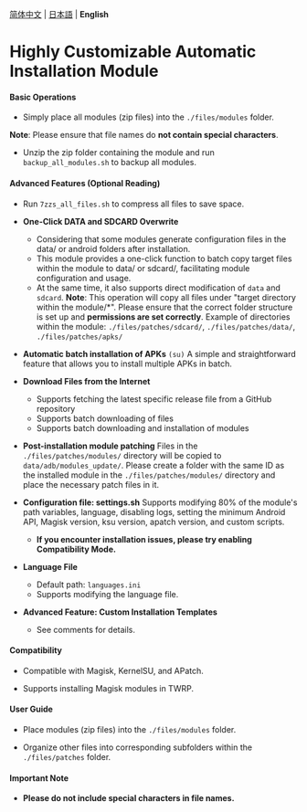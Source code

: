 
[简体中文](README.md) | [日本語](README_JP.md) | **English**

# Highly Customizable Automatic Installation Module

#### Basic Operations

- Simply place all modules (zip files) into the `./files/modules` folder.

**Note**: Please ensure that file names do **not contain special characters**.
- Unzip the zip folder containing the module and run `backup_all_modules.sh` to backup all modules.

#### Advanced Features (Optional Reading)

- Run `7zzs_all_files.sh` to compress all files to save space.

- **One-Click DATA and SDCARD Overwrite**
  - Considering that some modules generate configuration files in the data/ or android folders after installation.
  - This module provides a one-click function to batch copy target files within the module to data/ or sdcard/, facilitating module configuration and usage.
  - At the same time, it also supports direct modification of `data` and `sdcard`.
  **Note**: This operation will copy all files under "target directory within the module/*". Please ensure that the correct folder structure is set up and **permissions are set correctly**.
  Example of directories within the module: `./files/patches/sdcard/`, `./files/patches/data/`, `./files/patches/apks/`

- **Automatic batch installation of APKs** `(su)`
  A simple and straightforward feature that allows you to install multiple APKs in batch.

- **Download Files from the Internet**
  - Supports fetching the latest specific release file from a GitHub repository
  - Supports batch downloading of files
  - Supports batch downloading and installation of modules

- **Post-installation module patching**
  Files in the `./files/patches/modules/` directory will be copied to `data/adb/modules_update/`.
  Please create a folder with the same ID as the installed module in the `./files/patches/modules/` directory and place the necessary patch files in it.

- **Configuration file: settings.sh**
  Supports modifying 80% of the module's path variables, language, disabling logs, setting the minimum Android API, Magisk version, ksu version, apatch version, and custom scripts.
  - **If you encounter installation issues, please try enabling **Compatibility Mode**.**

- **Language File**
  - Default path: `languages.ini`
  - Supports modifying the language file.

- **Advanced Feature: Custom Installation Templates**
  - See comments for details.

#### Compatibility

- Compatible with Magisk, KernelSU, and APatch.

- Supports installing Magisk modules in TWRP.

#### User Guide

- Place modules (zip files) into the `./files/modules` folder.

- Organize other files into corresponding subfolders within the `./files/patches` folder.

#### Important Note

- **Please do not include special characters in file names.**